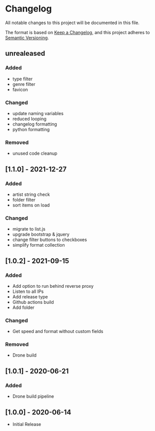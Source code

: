 # Changelog

All notable changes to this project will be documented in this file.

The format is based on [Keep a Changelog](https://keepachangelog.com/en/1.0.0/),
and this project adheres to [Semantic Versioning](https://semver.org/spec/v2.0.0.html).

## unrealeased

### Added

- type filter
- genre filter
- favicon

### Changed

- update naming variables
- reduced looping
- changelog formatting
- python formatting

### Removed

- unused code cleanup

## [1.1.0] - 2021-12-27

### Added

- artist string check
- folder filter
- sort items on load

### Changed

- migrate to list.js
- upgrade bootstrap & jquery
- change filter buttons to checkboxes
- simplify format collection

## [1.0.2] - 2021-09-15

### Added

- Add option to run behind reverse proxy
- Listen to all IPs
- Add release type
- Github actions build
- Add folder

### Changed

- Get speed and format without custom fields

### Removed

- Drone build

## [1.0.1] - 2020-06-21

### Added

- Drone build pipeline

## [1.0.0] - 2020-06-14

- Initial Release

